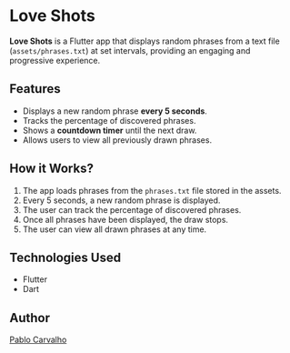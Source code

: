 # Love Shots

**Love Shots** is a Flutter app that displays random phrases from a text file (`assets/phrases.txt`) at set intervals, providing an engaging and progressive experience.  

## **Features**  
- Displays a new random phrase **every 5 seconds**.  
- Tracks the percentage of discovered phrases.  
- Shows a **countdown timer** until the next draw.  
- Allows users to view all previously drawn phrases.  

## **How it Works?**  
1. The app loads phrases from the `phrases.txt` file stored in the assets.  
2. Every 5 seconds, a new random phrase is displayed.  
3. The user can track the percentage of discovered phrases.  
4. Once all phrases have been displayed, the draw stops.  
5. The user can view all drawn phrases at any time.  
 
## **Technologies Used**  
- Flutter  
- Dart  

## Author
[Pablo Carvalho](https://github.com/seu-github)
